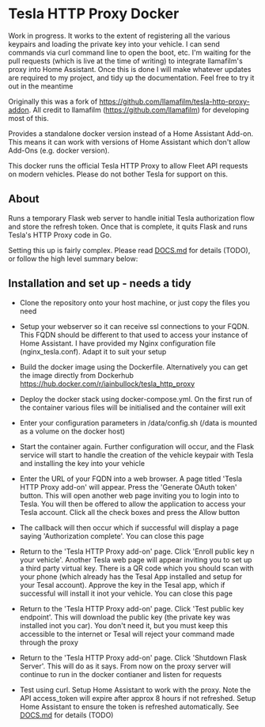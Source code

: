 # Tesla HTTP Proxy Docker

Work in progress. It works to the extent of registering all the various keypairs and loading the private key into your vehicle. I can send commands via curl command line to open the boot, etc. I'm waiting for the pull requests (which is live at the time of writing) to integrate llamafilm's proxy into Home Assistant. Once this is done I will make whatever updates are required to my project, and tidy up the documentation. Feel free to try it out in the meantime

Originally this was a fork of https://github.com/llamafilm/tesla-http-proxy-addon. All credit to llamafilm (https://github.com/llamafilm) for developing most of this. 

Provides a standalone docker version instead of a Home Assistant Add-on. This means it can work with versions of Home Assistant which don't allow Add-Ons (e.g. docker version).

This docker runs the official Tesla HTTP Proxy to allow Fleet API requests on modern vehicles. Please do not bother Tesla for support on this.

## About
Runs a temporary Flask web server to handle initial Tesla authorization flow and store the refresh token.  Once that is complete, it quits Flask and runs Tesla's HTTP Proxy code in Go.

Setting this up is fairly complex.  Please read [DOCS.md](./tesla_http_proxy/DOCS.md) for details (TODO), or follow the high level summary below:

## Installation and set up - needs a tidy

 - Clone the repository onto your host machine, or just copy the files you need

 - Setup your webserver so it can receive ssl connections to your FQDN. This FQDN should be different to that used to access your instance of Home Assistant. I have provided my Nginx configuration file (nginx_tesla.conf). Adapt it to suit your setup 

 - Build the docker image using the Dockerfile. Alternatively you can get the image directly from Dockerhub https://hub.docker.com/r/iainbullock/tesla_http_proxy

 - Deploy the docker stack using docker-compose.yml. On the first run of the container various files will be initialised and the container will exit

 - Enter your configuration parameters in /data/config.sh (/data is mounted as a volume on the docker host)
 
 - Start the container again. Further configuration will occur, and the Flask service will start to handle the creation of the vehicle keypair with Tesla and installing the key into your vehicle

 - Enter the URL of your FQDN into a web browser. A page titled 'Tesla HTTP Proxy add-on' will appear. Press the 'Generate OAuth token' button. This will open another web page inviting you to login into to Tesla. You will then be offered to allow the application to access your Tesla account. Click all the check boxes and press the Allow button

 - The callback will then occur which if successful will display a page saying 'Authorization complete'. You can close this page

 - Return to the 'Tesla HTTP Proxy add-on' page. Click 'Enroll public key n your vehicle'. Another Tesla web page will appear inviting you to set up a third party virtual key. There is a QR code which you should scan with your phone (which already has the Tesal App installed and setup for your Tesal account). Approve the key in the Tesal app, which if successful will install it inot your vehicle. You can close this page

 - Return to the 'Tesla HTTP Proxy add-on' page. Click 'Test public key endpoint'. This will download the public key (the private key was installed inot you car). You don't need it, but you must keep this accessible to the internet or Tesal will reject your command made through the proxy

 - Return to the 'Tesla HTTP Proxy add-on' page. Click 'Shutdown Flask Server'. This will do as it says. From now on the proxy server will continue to run in the docker contianer and listen for requests

 - Test using curl. Setup Home Assistant to work with the proxy. Note the API access_token will expire after approx 8 hours if not refreshed. Setup Home Assistant to ensure the token is refreshed automatically. See [DOCS.md](./tesla_http_proxy/DOCS.md) for details (TODO)
   
